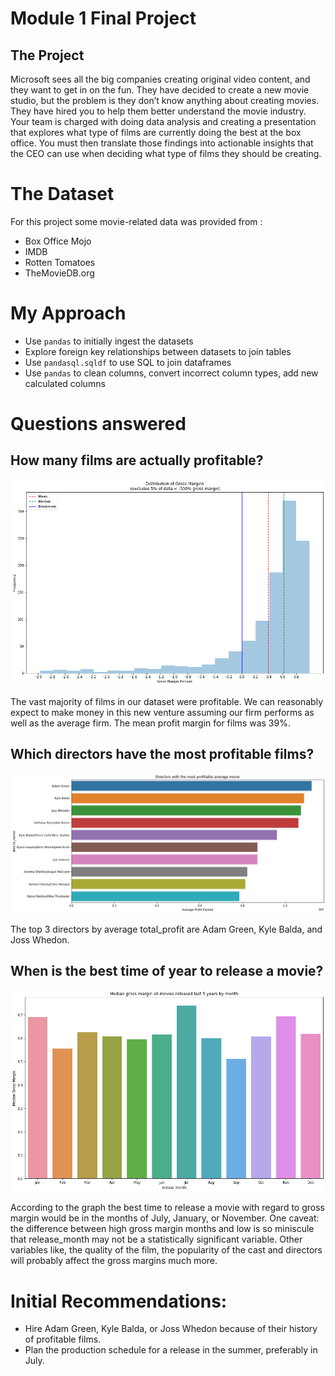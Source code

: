 # Module 1 Final Project

## The Project

Microsoft sees all the big companies creating original video content, and they want to get in on the fun. They have decided to create a new movie studio, but the problem is they don’t know anything about creating movies. They have hired you to help them better understand the movie industry.
Your team is charged with doing data analysis and creating a presentation that explores what type of films are currently doing the best at the box office. You must then translate those findings into actionable insights that the CEO can use when deciding what type of films they should be creating.

# The Dataset

For this project some movie-related data was provided from :
* Box Office Mojo
* IMDB
* Rotten Tomatoes
* TheMovieDB.org

# My Approach
* Use `pandas` to initially ingest the datasets
* Explore foreign key relationships between datasets to join tables
* Use `pandasql.sqldf` to use SQL to join dataframes
* Use `pandas` to clean columns, convert incorrect column types, add new calculated columns

# Questions answered

## How many films are actually profitable?
![graph_1](img/graph_1.png)

The vast majority of films in our dataset were profitable. We can reasonably expect to make money in this new venture assuming our firm performs as well as the average firm. The mean profit margin for films was 39%.

## Which directors have the most profitable films?
![graph_2](img/graph_2.png)

The top 3 directors by average total_profit are Adam Green, Kyle Balda, and Joss Whedon.

## When is the best time of year to release a movie?
![graph_3](img/graph_3.png)

According to the graph the best time to release a movie with regard to gross margin would be in the months of July, January, or November. One caveat: the difference between high gross margin months and low is so miniscule that release_month may not be a statistically significant variable. Other variables like, the quality of the film, the popularity of the cast and directors will probably affect the gross margins much more.

# Initial Recommendations:
* Hire Adam Green, Kyle Balda, or Joss Whedon because of their history of profitable films.
* Plan the production schedule for a release in the summer, preferably in July.
